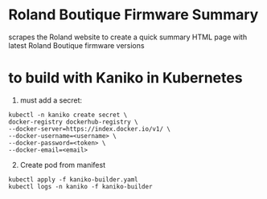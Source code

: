# Roland Boutique Firmware Summary

scrapes the Roland website to create a quick summary HTML page with latest
Roland Boutique firmware versions

# to build with Kaniko in Kubernetes 

1. must add a secret:

```
kubectl -n kaniko create secret \ 
docker-registry dockerhub-registry \
--docker-server=https://index.docker.io/v1/ \
--docker-username=<username> \
--docker-password=<token> \
--docker-email=<email>
```

2. Create pod from manifest

```
kubectl apply -f kaniko-builder.yaml
kubectl logs -n kaniko -f kaniko-builder 
```
